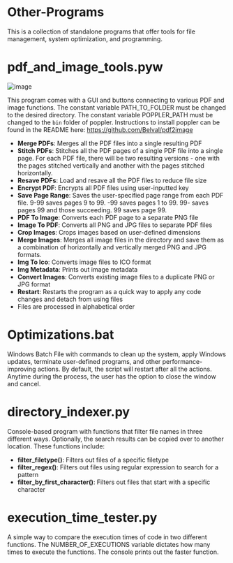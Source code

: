 # Other-Programs

This is a collection of standalone programs that offer tools for file management, system optimization, and programming.

# pdf_and_image_tools.pyw

![image](https://user-images.githubusercontent.com/86848773/222896366-230e914b-e057-4059-b1b6-56ecf0acb445.png)

This program comes with a GUI and buttons connecting to various PDF and image functions. The constant variable
PATH_TO_FOLDER must be changed to the desired directory. The constant variable POPPLER_PATH must be changed to
the ```bin``` folder of poppler. Instructions to install poppler can be found in the README
here: https://github.com/Belval/pdf2image

* **Merge PDFs**: Merges all the PDF files into a single resulting PDF
* **Stitch PDFs**: Stitches all the PDF pages of a single PDF file into a single page. For each PDF file, there will be two resulting versions - one with the pages stitched vertically and another with the pages stitched horizontally.
* **Resave PDFs**: Load and resave all the PDF files to reduce file size
* **Encrypt PDF**: Encrypts all PDF files using user-inputted key
* **Save Page Range**: Saves the user-specified page range from each PDF file. 9-99 saves pages 9 to 99. -99 saves pages 1 to 99. 99- saves pages 99 and those succeeding. 99 saves page 99.
* **PDF To Image**: Converts each PDF page to a separate PNG file
* **Image To PDF**: Converts all PNG and JPG files to separate PDF files
* **Crop Images**: Crops images based on user-defined dimensions
* **Merge Images**: Merges all image files in the directory and save them as a combination of horizontally and vertically merged PNG and JPG formats.
* **Img To Ico**: Converts image files to ICO format
* **Img Metadata**: Prints out image metadata
* **Convert Images**: Converts existing image files to a duplicate PNG or JPG format
* **Restart**: Restarts the program as a quick way to apply any code changes and detach from using files
* Files are processed in alphabetical order

# Optimizations.bat

Windows Batch File with commands to clean up the system, apply Windows updates, terminate user-defined programs, and
other performance-improving actions. By default, the script will restart after all the actions. Anytime during the
process, the user has the option to close the window and cancel.

# directory_indexer.py

Console-based program with functions that filter file names in three different ways. Optionally, the search results can
be copied over to another location. These functions include:

* **filter_filetype()**: Filters out files of a specific filetype
* **filter_regex()**: Filters out files using regular expression to search for a pattern
* **filter_by_first_character()**: Filters out files that start with a specific character

# execution_time_tester.py

A simple way to compare the execution times of code in two different functions. The NUMBER_OF_EXECUTIONS variable
dictates how many times to execute the functions. The console prints out the faster function.
